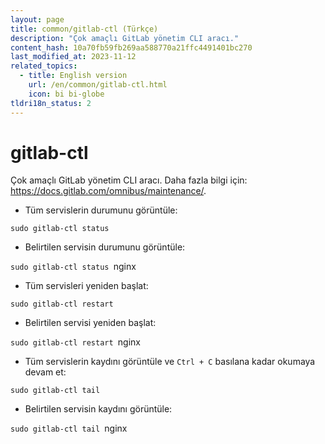 ```yaml
---
layout: page
title: common/gitlab-ctl (Türkçe)
description: "Çok amaçlı GitLab yönetim CLI aracı."
content_hash: 10a70fb59fb269aa588770a21ffc4491401bc270
last_modified_at: 2023-11-12
related_topics:
  - title: English version
    url: /en/common/gitlab-ctl.html
    icon: bi bi-globe
tldri18n_status: 2
---
```

# gitlab-ctl

Çok amaçlı GitLab yönetim CLI aracı.
Daha fazla bilgi için: <https://docs.gitlab.com/omnibus/maintenance/>.

- Tüm servislerin durumunu görüntüle:

`sudo gitlab-ctl status`

- Belirtilen servisin durumunu görüntüle:

`sudo gitlab-ctl status `<span class="tldr-var badge badge-pill bg-dark-lm bg-white-dm text-white-lm text-dark-dm font-weight-bold">nginx</span>

- Tüm servisleri yeniden başlat:

`sudo gitlab-ctl restart`

- Belirtilen servisi yeniden başlat:

`sudo gitlab-ctl restart `<span class="tldr-var badge badge-pill bg-dark-lm bg-white-dm text-white-lm text-dark-dm font-weight-bold">nginx</span>

- Tüm servislerin kaydını görüntüle ve `Ctrl + C` basılana kadar okumaya devam et:

`sudo gitlab-ctl tail`

- Belirtilen servisin kaydını görüntüle:

`sudo gitlab-ctl tail `<span class="tldr-var badge badge-pill bg-dark-lm bg-white-dm text-white-lm text-dark-dm font-weight-bold">nginx</span>
